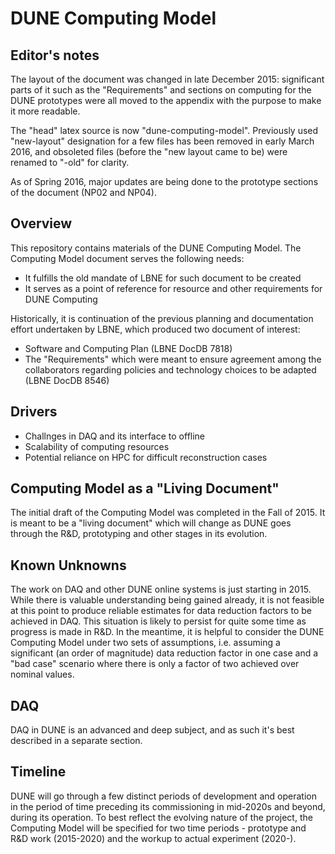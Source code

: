 # DUNE Computing Model

## Editor's notes
The layout of the document was changed in late December 2015: significant parts of it such as the "Requirements" and sections on computing for the DUNE prototypes were all moved to the appendix with the purpose to make it more readable.

The "head" latex source is now "dune-computing-model". Previously
used "new-layout" designation for a few files has been removed in early March 2016, and obsoleted files (before the "new layout came to be) were renamed to "-old" for clarity.

As of Spring 2016, major updates are being done to the prototype sections of the document (NP02 and NP04).

## Overview
This repository contains materials of the DUNE Computing Model. The Computing Model
document serves the following needs:
* It fulfills the old mandate of LBNE for such document to be created
* It serves as a point of reference for resource and other requirements for DUNE Computing

Historically, it is continuation of the previous planning and documentation effort undertaken by LBNE,
which produced two document of interest:
* Software and Computing Plan (LBNE DocDB 7818)
* The "Requirements" which were meant to ensure agreement among the collaborators regarding policies and technology choices to be adapted (LBNE DocDB 8546)

## Drivers
* Challnges in DAQ and its interface to offline
* Scalability of computing resources
* Potential reliance on HPC for difficult reconstruction cases

## Computing Model as a "Living Document"
The initial draft of the Computing Model was completed in the Fall of 2015. It is meant to be a "living document" which will change as DUNE goes through the R&D, prototyping and other stages in its evolution.

## Known Unknowns
The work on DAQ and other DUNE online systems is just starting in 2015. While there is valuable understanding being gained already, it is not feasible at this point to produce reliable estimates for data reduction factors to be achieved in DAQ. This situation is likely to persist for quite some time as progress is made in R&D. In the meantime, it is helpful to consider the DUNE Computing Model under two sets of assumptions, i.e. assuming a significant (an order of magnitude) data reduction factor in one case and a "bad case" scenario where there is only a factor of two achieved over nominal values.

## DAQ
DAQ in DUNE is an advanced and deep subject, and as such it's best described in a separate section.

## Timeline
DUNE will go through a few distinct periods of development and operation in the period of time preceding its commissioning in mid-2020s and beyond, during its operation. To best reflect the evolving nature of the project, the Computing Model will be specified for two time periods - prototype and R&D work (2015-2020) and the workup to actual experiment (2020-).



